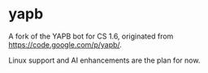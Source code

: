 yapb
====

A fork of the YAPB bot for CS 1.6, originated from https://code.google.com/p/yapb/.

Linux support and AI enhancements are the plan for now.
